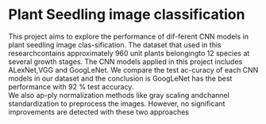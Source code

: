 # Plant Seedling image classification

This project aims to explore the performance of dif-ferent CNN models in plant seedling image clas-sification. 
The dataset that used in this researchcontains approximately 960 unit plants belongingto 12 species at several growth stages. 
The CNN models applied in this project includes ALexNet,VGG and GoogLeNet. 
We compare the test ac-curacy of each CNN models in our dataset and the conclusion is GoogLeNet has the best performance with 92 % test accuracy.  
We also ap-ply normalization methods like gray scaling andchannel standardization to preprocess the images.
However, no significant improvements are detected with these two approaches
